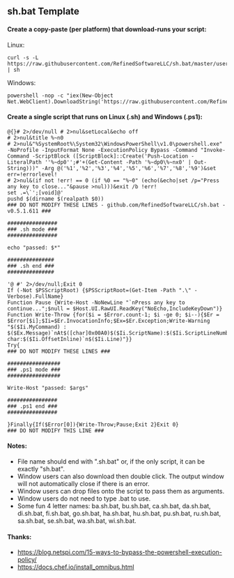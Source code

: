 ## sh.bat Template

#### Create a copy-paste (per platform) that download-runs your script:

Linux:

    curl -s -L https://raw.githubusercontent.com/RefinedSoftwareLLC/sh.bat/master/user.sh.bat | sh

Windows:

    powershell -nop -c "iex(New-Object Net.WebClient).DownloadString('https://raw.githubusercontent.com/RefinedSoftwareLLC/sh.bat/master/user.sh.bat')"

#### Create a single script that runs on Linux (.sh) and Windows (.ps1):

    @{}# 2>/dev/null # 2>nul&setLocal&echo off
    # 2>nul&title %~n0
    # 2>nul&"%SystemRoot%\System32\WindowsPowerShell\v1.0\powershell.exe" -NoProfile -InputFormat None -ExecutionPolicy Bypass -Command "Invoke-Command -ScriptBlock ([ScriptBlock]::Create('Push-Location -LiteralPath ''%~dp0'';#'+(Get-Content -Path '%~dp0\%~nx0' | Out-String)))" -Arg @('%1','%2','%3','%4','%5','%6','%7','%8','%9')&set err=!errorlevel!
    # 2>nul&(if not !err! == 0 (if %0 == "%~0" (echo(&echo|set /p="Press any key to close..."&pause >nul)))&exit /b !err!
    set .=\`';[void]@'
    pushd $(dirname $(realpath $0))
    ### DO NOT MODIFY THESE LINES - github.com/RefinedSoftwareLLC/sh.bat - v0.5.1.611 ###
    
    ################
    ### .sh mode ###
    ################
    
    echo "passed: $*"
    
    ###############
    ### .sh end ###
    ###############
    
    '@ #' 2>/dev/null;Exit 0
    If (-Not $PSScriptRoot) {$PSScriptRoot=(Get-Item -Path ".\" -Verbose).FullName}
    Function Pause {Write-Host -NoNewLine "`nPress any key to continue...";$null = $Host.UI.RawUI.ReadKey("NoEcho,IncludeKeyDown")}
    Function Write-Throw {for($i = $Error.count-1; $i -ge 0; $i--){$Er = $Error[$i];$Ii=$Er.InvocationInfo;$Ex=$Er.Exception;Write-Warning "$($Ii.MyCommand) : $($Ex.Message)`nAt$([char]0x00A0)$($Ii.ScriptName):$($Ii.ScriptLineNumber) char:$($Ii.OffsetInline)`n$($Ii.Line)"}}
    Try{
    ### DO NOT MODIFY THESE LINES ###
    
    #################
    ### .ps1 mode ###
    #################
    
    Write-Host "passed: $args"
    
    ################
    ### .ps1 end ###
    ################
    
    }Finally{If($Error[0]){Write-Throw;Pause;Exit 2}Exit 0}
    ### DO NOT MODIFY THIS LINE ###

#### Notes:
- File name should end with ".sh.bat" or, if the only script, it can be exactly "sh.bat".
- Window users can also download then double click. The output window will not automatically close if there is an error.
- Window users can drop files onto the script to pass them as arguments.
- Window users do not need to type .bat to use.
- Some fun 4 letter names: ba.sh.bat, bu.sh.bat, ca.sh.bat, da.sh.bat, di.sh.bat, fi.sh.bat, go.sh.bat, ha.sh.bat, hu.sh.bat, pu.sh.bat, ru.sh.bat, sa.sh.bat, se.sh.bat, wa.sh.bat, wi.sh.bat.

#### Thanks:

- https://blog.netspi.com/15-ways-to-bypass-the-powershell-execution-policy/
- https://docs.chef.io/install_omnibus.html
